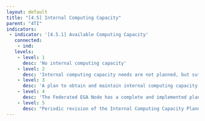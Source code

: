 ```yaml
---
layout: default
title: "[4.5] Internal Computing Capacity"
parent: "4TI"
indicators:
 - indicator: '[4.5.1] Available Computing Capacity'
   connected:
    - ind:
   levels:
    - level: 1
      desc: 'No internal computing capacity'
    - level: 2
      desc: 'Internal computing capacity needs are not planned, but sufficient computing resources can be obtained as the node needs'
    - level: 3  
      desc: 'A plan to obtain and maintain internal computing capacity required for node services is drafted, considering hosting institution policies and node services required in the Federated EGA ecosystem'
    - level: 4
      desc: 'The Federated EGA Node has a complete and implemented plan to maintain sufficient internal computing capacity for required services and increase capacity when needed'
    - level: 5
      desc: "Periodic revision of the Internal Computing Capacity Planning according to utilization KPI's of the Federated EGA Node updating it whenever necessary"
---
```

